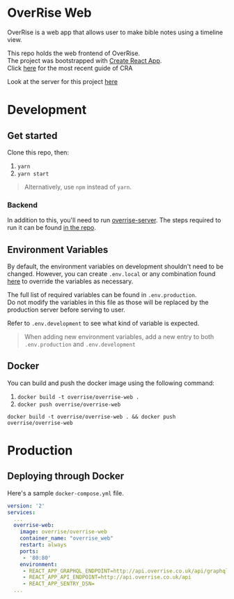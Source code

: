 # OverRise Web

OverRise is a web app that allows user to make bible notes using a timeline view.  

This repo holds the web frontend of OverRise.  
The project was bootstrapped with [Create React App](https://github.com/facebookincubator/create-react-app).  
Click [here](https://github.com/facebookincubator/create-react-app/blob/master/packages/react-scripts/template/README.md) for the most recent guide of CRA

Look at the server for this project [here](https://github.com/OverRiseApp/overrise-server)

# Development

## Get started
Clone this repo, then:
1. `yarn`
2. `yarn start`

> Alternatively, use `npm` instead of `yarn`.

### Backend
In addition to this, you'll need to run [overrise-server](https://github.com/OverRiseApp/overrise-server). The steps required to run it can be found [in the repo](https://github.com/OverRiseApp/overrise-server).

## Environment Variables
By default, the environment variables on development shouldn't need to be changed. However, you can create `.env.local` or any combination found [here](https://facebook.github.io/create-react-app/docs/adding-custom-environment-variables) to override the variables as necessary.  

The full list of required variables can be found in `.env.production`.  
Do not modify the variables in this file as those will be replaced by the production server before serving to user.

Refer to `.env.development` to see what kind of variable is expected.
> When adding new environment variables, add a new entry to both `.env.production` and `.env.development`

## Docker
You can build and push the docker image using the following command:
1. `docker build -t overrise/overrise-web .`
2. `docker push overrise/overrise-web`

```
docker build -t overrise/overrise-web . && docker push overrise/overrise-web
```

# Production

## Deploying through Docker
Here's a sample `docker-compose.yml` file.
```yml
version: '2'
services:
  ...
  overrise-web:
    image: overrise/overrise-web
    container_name: "overrise_web"
    restart: always
    ports:
     - '80:80'
    environment:
     - REACT_APP_GRAPHQL_ENDPOINT=http://api.overrise.co.uk/api/graphql
     - REACT_APP_API_ENDPOINT=http://api.overrise.co.uk/api
     - REACT_APP_SENTRY_DSN=
  ...
```